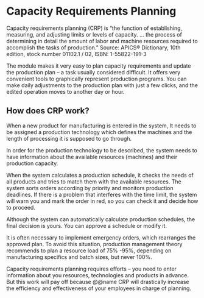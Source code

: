 # Capacity Requirements Planning

Capacity requirements planning (CRP) is “the function of establishing, measuring, and adjusting limits or levels of capacity. … the process of determining in detail the amount of labor and machine resources required to accomplish the tasks of production.” Source: APICS® Dictionary, 10th edition, stock number 01102.1 / 02, ISBN: 1-55822-191-3

The module makes it very easy to plan capacity requirements and update the production plan – a task usually considered difficult. It offers very convenient tools to graphically represent production programs. You can make daily adjustments to the production plan with just a few clicks, and the edited operation moves to another day or hour.

## How does CRP work?


When a new product for manufacturing is entered in the system, It needs to be assigned a production technology which defines the machines and the length of processing it is supposed to go through.

In order for the production technology to be described, the system needs to have information about the available resources (machines) and their production capacity.

When the system calculates a production schedule, it checks the needs of all products and tries to match them with the available resources. The system sorts orders according by priority and monitors production deadlines. If there is a problem that interferes with the time limit, the system will warn you and mark the order in red, so you can check it and decide how to proceed.

Although the system can automatically calculate production schedules, the final decision is yours. You can approve a schedule or modify it.

It is often necessary to implement emergency orders, which rearranges the approved plan. To avoid this situation, production management theory recommends to plan a resource load of 75% -95%, depending on manufacturing specifics and batch sizes, but never 100%.

Capacity requirements planning requires efforts – you need to enter information about you resources, technologies and products in advance. But this work will pay off because @@name CRP will drastically increase the efficiency and effectiveness of your employees in charge of planning.
